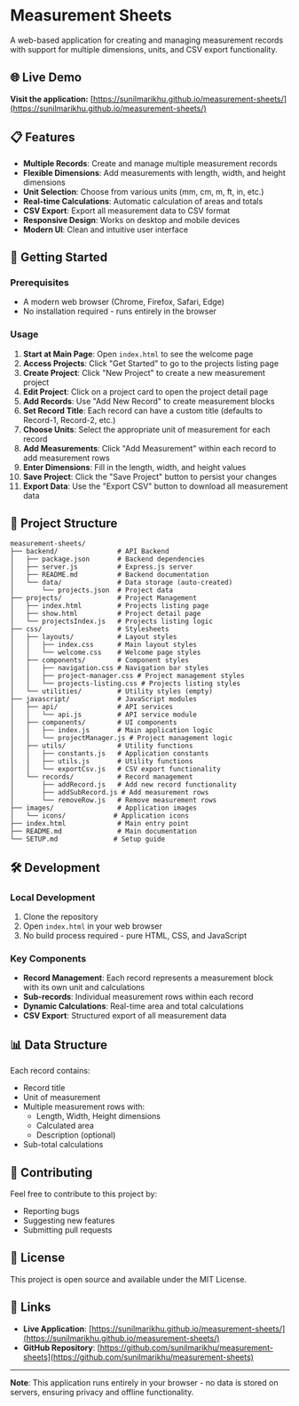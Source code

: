 # Measurement Sheets

A web-based application for creating and managing measurement records with support for multiple dimensions, units, and CSV export functionality.

## 🌐 Live Demo

**Visit the application:** [https://sunilmarikhu.github.io/measurement-sheets/](https://sunilmarikhu.github.io/measurement-sheets/)

## 📋 Features

- **Multiple Records**: Create and manage multiple measurement records
- **Flexible Dimensions**: Add measurements with length, width, and height dimensions
- **Unit Selection**: Choose from various units (mm, cm, m, ft, in, etc.)
- **Real-time Calculations**: Automatic calculation of areas and totals
- **CSV Export**: Export all measurement data to CSV format
- **Responsive Design**: Works on desktop and mobile devices
- **Modern UI**: Clean and intuitive user interface

## 🚀 Getting Started

### Prerequisites
- A modern web browser (Chrome, Firefox, Safari, Edge)
- No installation required - runs entirely in the browser

### Usage

1. **Start at Main Page**: Open `index.html` to see the welcome page
2. **Access Projects**: Click "Get Started" to go to the projects listing page
3. **Create Project**: Click "New Project" to create a new measurement project
4. **Edit Project**: Click on a project card to open the project detail page
5. **Add Records**: Use "Add New Record" to create measurement blocks
6. **Set Record Title**: Each record can have a custom title (defaults to Record-1, Record-2, etc.)
7. **Choose Units**: Select the appropriate unit of measurement for each record
8. **Add Measurements**: Click "Add Measurement" within each record to add measurement rows
9. **Enter Dimensions**: Fill in the length, width, and height values
10. **Save Project**: Click the "Save Project" button to persist your changes
11. **Export Data**: Use the "Export CSV" button to download all measurement data

## 📁 Project Structure

```
measurement-sheets/
├── backend/               # API Backend
│   ├── package.json       # Backend dependencies
│   ├── server.js          # Express.js server
│   ├── README.md          # Backend documentation
│   └── data/              # Data storage (auto-created)
│       └── projects.json  # Project data
├── projects/              # Project Management
│   ├── index.html         # Projects listing page
│   ├── show.html          # Project detail page
│   └── projectsIndex.js   # Projects listing logic
├── css/                   # Stylesheets
│   ├── layouts/           # Layout styles
│   │   ├── index.css      # Main layout styles
│   │   └── welcome.css    # Welcome page styles
│   ├── components/        # Component styles
│   │   ├── navigation.css # Navigation bar styles
│   │   ├── project-manager.css # Project management styles
│   │   └── projects-listing.css # Projects listing styles
│   └── utilities/         # Utility styles (empty)
├── javascript/            # JavaScript modules
│   ├── api/               # API services
│   │   └── api.js         # API service module
│   ├── components/        # UI components
│   │   ├── index.js       # Main application logic
│   │   └── projectManager.js # Project management logic
│   ├── utils/             # Utility functions
│   │   ├── constants.js   # Application constants
│   │   ├── utils.js       # Utility functions
│   │   └── exportCsv.js   # CSV export functionality
│   └── records/           # Record management
│       ├── addRecord.js   # Add new record functionality
│       ├── addSubRecord.js # Add measurement rows
│       └── removeRow.js   # Remove measurement rows
├── images/                # Application images
│   └── icons/            # Application icons
├── index.html             # Main entry point
├── README.md              # Main documentation
└── SETUP.md              # Setup guide
```

## 🛠️ Development

### Local Development
1. Clone the repository
2. Open `index.html` in your web browser
3. No build process required - pure HTML, CSS, and JavaScript

### Key Components

- **Record Management**: Each record represents a measurement block with its own unit and calculations
- **Sub-records**: Individual measurement rows within each record
- **Dynamic Calculations**: Real-time area and total calculations
- **CSV Export**: Structured export of all measurement data

## 📊 Data Structure

Each record contains:
- Record title
- Unit of measurement
- Multiple measurement rows with:
  - Length, Width, Height dimensions
  - Calculated area
  - Description (optional)
- Sub-total calculations

## 🤝 Contributing

Feel free to contribute to this project by:
- Reporting bugs
- Suggesting new features
- Submitting pull requests

## 📄 License

This project is open source and available under the MIT License.

## 🔗 Links

- **Live Application**: [https://sunilmarikhu.github.io/measurement-sheets/](https://sunilmarikhu.github.io/measurement-sheets/)
- **GitHub Repository**: [https://github.com/sunilmarikhu/measurement-sheets](https://github.com/sunilmarikhu/measurement-sheets)

---

**Note**: This application runs entirely in your browser - no data is stored on servers, ensuring privacy and offline functionality. 